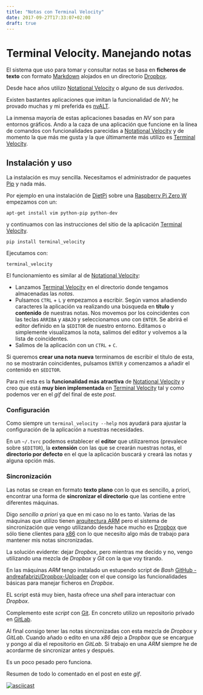 ```yaml
---
title: "Notas con Terminal Velocity"
date: 2017-09-27T17:33:07+02:00
draft: true
---
```


# Terminal Velocity. Manejando notas

El sistema que uso para tomar y consultar notas se basa en __ficheros de texto__ con formato [Markdown](https://es.wikipedia.org/wiki/Markdown) alojados en un directorio [Dropbox](https://www.dropbox.com).

Desde hace años utilizo [Notational Velocity](http://notational.net/) o alguno de sus _derivados_. 

Existen bastantes aplicaciones que imitan la funcionalidad de _NV_; he provado muchas y mi preferida es [nvALT](http://brettterpstra.com/projects/nvalt/).

La inmensa mayoría de estas aplicaciones basadas en _NV_ son para entornos gráficos. Ando a la caza de una aplicación que funcione en la línea de comandos con funcionalidades parecidas a [Notational Velocity](http://notational.net/) y de momento la que más me gusta y la que últimamente más utilizo es [Terminal Velocity](https://www.seanh.cc/terminal_velocity/).

## Instalación y uso

La instalación es muy sencilla. Necesitamos el administrador de paquetes [Pip](https://es.wikipedia.org/wiki/Pip_(administrador_de_paquetes)) y nada más. 

Por ejemplo en una instalación de [DietPi](http://dietpi.com/) sobre una [Raspberry Pi Zero W](https://www.raspberrypi.org/products/raspberry-pi-zero-w/) empezamos con un: 

```
apt-get install vim python-pip python-dev
```

y continuamos con las instrucciones del sitio de la aplicación [Terminal Velocity](https://www.seanh.cc/terminal_velocity/).

```
pip install terminal_velocity
```
Ejecutamos con:

```
terminal_velocity
```

El funcionamiento es similar al de [Notational Velocity](http://notational.net/):

- Lanzamos [Terminal Velocity](https://www.seanh.cc/terminal_velocity/) en el directorio donde tengamos almacenadas las _notas_.
- Pulsamos `CTRL` + `L` y empezamos a escribir. Según vamos añadiendo caracteres la aplicación va realizando una búsqueda en __título__ y __contenido__ de nuestras notas. Nos movemos por los coincidentes con las teclas `ARRIBA` y `ABAJO` y seleccionamos uno con `ENTER`. Se abrirá el editor definido en la `$EDITOR` de nuestro entorno. Editamos o simplemente visualizamos la nota, salimos del editor y volvemos a la lista de coincidentes.
- Salimos de la aplicación con un `CTRL` + `C`.

Si queremos __crear una nota nueva__ terminamos de escribir el título de esta, no se mostrarán coincidentes, pulsamos `ENTER` y comenzamos a añadir el contenido en `$EDITOR`.

Para mi esta es la __funcionalidad más atractiva__ de [Notational Velocity](http://notational.net/) y creo que está __muy bien implementada__ en [Terminal Velocity](https://www.seanh.cc/terminal_velocity/) tal y como podemos ver en el _gif_ del final de este _post_.

### Configuración

Como siempre un `terminal_velocity --help` nos ayudará para ajustar la configuración de la aplicación a nuestras necesidades.

En un `~/.tvrc` podemos establecer el __editor__ que utilizaremos (prevalece sobre `$EDITOR`), la __extensión__ con las que se crearán nuestras notas, el __directorio por defecto__ en el que la aplicación buscará y creará las notas y alguna opción más.

### Sincronización

Las notas se crean en formato __texto plano__ con lo que es sencillo, a priori, encontrar una forma de __sincronizar el directorio__ que las contiene entre diferentes máquinas.

Digo _sencillo a priori_ ya que en mi caso no lo es tanto. 
Varias de las máquinas que utilizo tienen [arquitectura ARM](https://es.wikipedia.org/wiki/Arquitectura_ARM) pero el sistema de sincronización que vengo utilizando desde hace mucho es [Dropbox](https://www.dropbox.com/) que sólo tiene clientes para [x86](https://es.wikipedia.org/wiki/X86) con lo que necesito algo más de trabajo para mantener mis notas sincronizadas.

La solución evidente: dejar _Dropbox_, pero mientras me decido y no, vengo utilizando una mezcla de _Dropbox_ y _Git_ con la que voy tirando.

En las máquinas _ARM_ tengo instalado un estupendo script de _Bash_ [GitHub - andreafabrizi/Dropbox-Uploader](https://github.com/andreafabrizi/Dropbox-Uploader) con el que consigo las funcionalidades básicas para manejar ficheros en _Dropbox_. 

EL script está muy bien, hasta ofrece una _shell_ para interactuar con _Dropbox_.

Complemento este _script_ con [Git](https://es.wikipedia.org/wiki/Git).
En concreto utilizo un repositorio privado en [GitLab](https://gitlab.com/).

Al final consigo tener las notas sincronizadas con esta mezcla de _Dropbox_ y _GitLab_.
Cuando añado o edito en una _x86_ dejo a _Dropbox_ que se encargue y pongo al día el repositorio en _GitLab_. Si trabajo en una _ARM_ siempre he de acordarme de sincronizar antes y después.

Es un poco pesado pero funciona.

Resumen de todo lo comentado en el post en este _gif_.

[![asciicast](https://asciinema.org/a/PvXIpr9AccMYFoLxyUXE5SYcd.png)](https://asciinema.org/a/PvXIpr9AccMYFoLxyUXE5SYcd)

